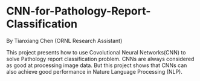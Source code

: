 # CNN-for-Pathology-Report-Classification
By Tianxiang Chen (ORNL Research Assistant)

This project presents how to use Covolutional Neural Networks(CNN) to solve Pathology report classification problem. CNNs are always considered as good at processing image data. But this project shows that CNNs can also achieve good performance in Nature Language Processing (NLP). 

